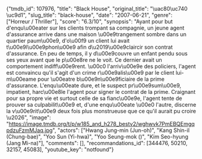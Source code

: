 {"tmdb_id": 107976, "title": "Black House", "original_title": "\uac80\uc740 \uc9d1", "slug_title": "black-house", "date": "2007-06-21", "genre": ["Horreur / Thriller"], "score": "6.3/10", "synopsis": "Ayant pour but d'enqu\u00eater sur les clients trompant sa compagnie, un jeune agent d'assurance arrive dans une maison \u00e9trangement sombre dans un quartier paum\u00e9, d'o\u00f9 un client lui avait t\u00e9l\u00e9phon\u00e9 afin d\u2019\u00e9claircir son contrat d'assurance. En peu de temps, il y d\u00e9couvre un enfant pendu sous ses yeux avant que le p\u00e8re ne le voit. Ce dernier avait un comportement indiff\u00e9rent. \u00c0 l'arriv\u00e9e des policiers, l'agent est convaincu qu'il s'agit d'un crime r\u00e9alis\u00e9 par le client lui-m\u00eame pour \u00eatre b\u00e9n\u00e9ficiaire de la prime d'assurance. L'enqu\u00eate dure, et le suspect pr\u00e9sum\u00e9, impatient, harc\u00e8le l'agent pour signer le contrat de la prime. Craignant pour sa propre vie et surtout celle de sa fianc\u00e9e, l'agent tente de prouver sa culpabilit\u00e9 et, d'une enqu\u00eate \u00e0 l'autre, discerne la v\u00e9rit\u00e9 deux fois plus monstrueuse que ce qu'il aurait pu croire \u2026", "image": "https://image.tmdb.org/t/p/w185_and_h278_bestv2/wghwvk7PmEBQEmgqpdzuFzmMJaq.jpg", "actors": ["Hwang Jung-min (Jun-oh)", "Kang Shin-il (Chung-bae)", "Yoo Sun (Yi-hwa)", "Yoo Seung-mok ()", "Kim Seo-hyung (Jang Mi-na)"], "comments": [], "recommandations_id": [344476, 50210, 32157, 45083], "youtube_key": "notfound"}